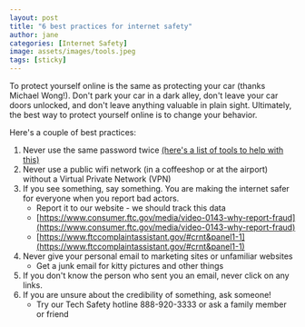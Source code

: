 ```yaml
---
layout: post
title: "6 best practices for internet safety"
author: jane
categories: [Internet Safety]
image: assets/images/tools.jpeg
tags: [sticky]
---
```


To protect yourself online is the same as protecting your car (thanks Michael Wong!). Don't park your car in a dark alley, don't leave your car doors unlocked, and don't leave anything valuable in plain sight. Ultimately, the best way to protect yourself online is to change your behavior.

Here's a couple of best practices:

1. Never use the same password twice [(here's a list of tools to help with this)](http://me.com)
2. Never use a public wifi network (in a coffeeshop or at the airport) without a Virtual Private Network (VPN)
3. If you see something, say something. You are making the internet safer for everyone when you report bad actors.
   - Report it to our website - we should track this data
   - [https://www.consumer.ftc.gov/media/video-0143-why-report-fraud](https://www.consumer.ftc.gov/media/video-0143-why-report-fraud)
   - [https://www.ftccomplaintassistant.gov/#crnt&panel1-1](https://www.ftccomplaintassistant.gov/#crnt&panel1-1)
4. Never give your personal email to marketing sites or unfamiliar websites
   - Get a junk email for kitty pictures and other things
5. If you don't know the person who sent you an email, never click on any links.
6. If you are unsure about the credibility of something, ask someone!
   - Try our Tech Safety hotline 888-920-3333 or ask a family member or friend
